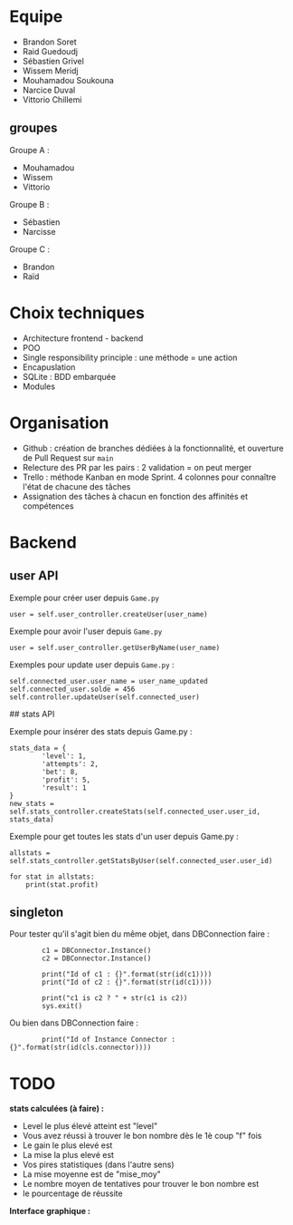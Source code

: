 # Equipe

- Brandon Soret
- Raid Guedoudj
- Sébastien Grivel
- Wissem Meridj
- Mouhamadou Soukouna
- Narcice Duval
- Vittorio Chillemi

## groupes

Groupe A :

- Mouhamadou
- Wissem
- Vittorio

Groupe B :
- Sébastien
- Narcisse

Groupe C :
- Brandon
- Raïd

# Choix techniques

- Architecture frontend - backend
- POO
- Single responsibility principle : une méthode = une action
- Encapuslation
- SQLite : BDD embarquée
- Modules

# Organisation

- Github : création de branches dédiées à la fonctionnalité, et ouverture de Pull Request sur `main`
- Relecture des PR par les pairs : 2 validation = on peut merger
- Trello : méthode Kanban en mode Sprint. 4 colonnes pour connaître l'état de chacune des tâches
- Assignation des  tâches à chacun en fonction des affinités et compétences

# Backend

## user API

Exemple pour créer user depuis `Game.py`

```
user = self.user_controller.createUser(user_name)
```

Exemple pour avoir l'user depuis `Game.py`

```
user = self.user_controller.getUserByName(user_name)
```

Exemples pour update user depuis `Game.py` :

```
self.connected_user.user_name = user_name_updated
self.connected_user.solde = 456
self.controller.updateUser(self.connected_user)
```


## stats API


Exemple pour insérer des stats  depuis Game.py :

```
stats_data = {
        'level': 1,
        'attempts': 2,
        'bet': 8,
        'profit': 5,
        'result': 1
}
new_stats = self.stats_controller.createStats(self.connected_user.user_id, stats_data)
```

Exemple pour get toutes les stats d'un user depuis Game.py :

```
allstats = self.stats_controller.getStatsByUser(self.connected_user.user_id)

for stat in allstats:
    print(stat.profit)
```

## singleton

Pour tester qu'il s'agit bien du même objet, dans DBConnection faire :

```
        c1 = DBConnector.Instance()
        c2 = DBConnector.Instance()

        print("Id of c1 : {}".format(str(id(c1))))
        print("Id of c2 : {}".format(str(id(c1))))

        print("c1 is c2 ? " + str(c1 is c2))
        sys.exit()

```

Ou bien dans DBConnection faire :

```
        print("Id of Instance Connector : {}".format(str(id(cls.connector))))

```

# TODO

**stats calculées (à faire) :**

- Level le plus élevé atteint est "level"
- Vous avez réussi à trouver le bon nombre dès le 1è coup "f" fois
- Le gain le plus elevé est
- La mise la plus elevé est
- Vos pires statistiques (dans l'autre sens)
- La mise moyenne est de "mise_moy"
- Le nombre moyen de tentatives pour trouver le bon nombre est
- le pourcentage de réussite

**Interface graphique :**
